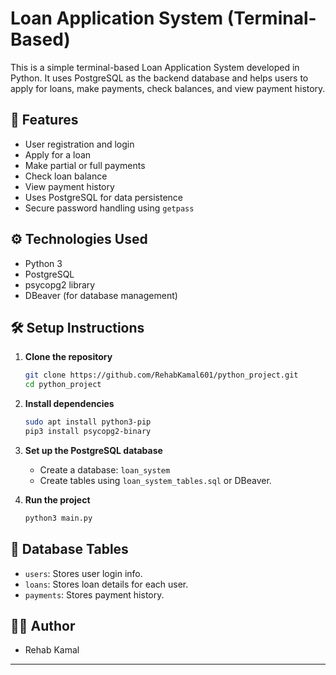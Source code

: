 # Loan Application System (Terminal-Based)

This is a simple terminal-based Loan Application System developed in Python. It uses PostgreSQL as the backend database and helps users to apply for loans, make payments, check balances, and view payment history.

## 📌 Features

- User registration and login
- Apply for a loan
- Make partial or full payments
- Check loan balance
- View payment history
- Uses PostgreSQL for data persistence
- Secure password handling using `getpass`

## ⚙️ Technologies Used

- Python 3
- PostgreSQL
- psycopg2 library
- DBeaver (for database management)

## 🛠️ Setup Instructions

1. **Clone the repository**
   ```bash
   git clone https://github.com/RehabKamal601/python_project.git
   cd python_project
   ```

2. **Install dependencies**
   ```bash
   sudo apt install python3-pip
   pip3 install psycopg2-binary
   ```

3. **Set up the PostgreSQL database**
   - Create a database: `loan_system`
   - Create tables using `loan_system_tables.sql` or DBeaver.

4. **Run the project**
   ```bash
   python3 main.py
   ```

## 📂 Database Tables

- `users`: Stores user login info.
- `loans`: Stores loan details for each user.
- `payments`: Stores payment history.

## 🙋‍♀️ Author

- Rehab Kamal

---

